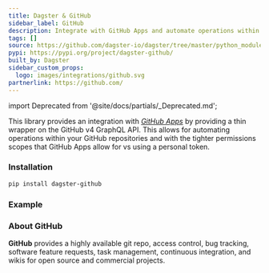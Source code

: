 ```yaml
---
title: Dagster & GitHub
sidebar_label: GitHub
description: Integrate with GitHub Apps and automate operations within your github repositories.
tags: []
source: https://github.com/dagster-io/dagster/tree/master/python_modules/libraries/dagster-github
pypi: https://pypi.org/project/dagster-github/
built_by: Dagster
sidebar_custom_props:
  logo: images/integrations/github.svg
partnerlink: https://github.com/
---
```


import Deprecated from '@site/docs/partials/\_Deprecated.md';

<Deprecated />

This library provides an integration with _[GitHub Apps](https://docs.github.com/en/developers/apps/getting-started-with-apps/about-apps)_ by providing a thin wrapper on the GitHub v4 GraphQL API. This allows for automating operations within your GitHub repositories and with the tighter permissions scopes that GitHub Apps allow for vs using a personal token.

### Installation

```bash
pip install dagster-github
```

### Example

<CodeExample path="docs_snippets/docs_snippets/integrations/github.py" language="python" />

### About GitHub

**GitHub** provides a highly available git repo, access control, bug tracking, software feature requests, task management, continuous integration, and wikis for open source and commercial projects.

